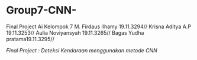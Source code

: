 # Group7-CNN-
Final Project Ai
Kelompok 7
M. Firdaus Ilhamy 19.11.3294//
Krisna Aditya A.P 19.11.3253//
Aulia Noviyansyah 19.11.3265//
Bagas Yudha pratama19.11.3295//

*Final Project : Deteksi Kendaraan menggunakan metode CNN*
